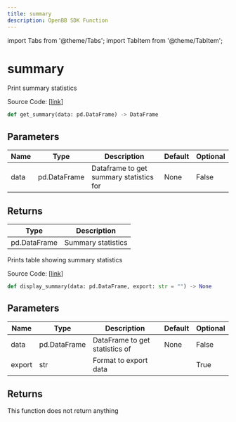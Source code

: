 ```yaml
---
title: summary
description: OpenBB SDK Function
---
```


import Tabs from '@theme/Tabs';
import TabItem from '@theme/TabItem';

# summary

<Tabs>
<TabItem value="model" label="Model" default>

Print summary statistics

Source Code: [[link](https://github.com/OpenBB-finance/OpenBBTerminal/tree/main/openbb_terminal/common/quantitative_analysis/qa_model.py#L25)]

```python
def get_summary(data: pd.DataFrame) -> DataFrame
```
## Parameters

| Name | Type | Description | Default | Optional |
| ---- | ---- | ----------- | ------- | -------- |
| data | pd.DataFrame | Dataframe to get summary statistics for | None | False |

## Returns

| Type | Description |
| ---- | ----------- |
| pd.DataFrame | Summary statistics |



</TabItem>
<TabItem value="view" label="View">

Prints table showing summary statistics

Source Code: [[link](https://github.com/OpenBB-finance/OpenBBTerminal/tree/main/openbb_terminal/common/quantitative_analysis/qa_view.py#L53)]

```python
def display_summary(data: pd.DataFrame, export: str = "") -> None
```
## Parameters

| Name | Type | Description | Default | Optional |
| ---- | ---- | ----------- | ------- | -------- |
| data | pd.DataFrame | DataFrame to get statistics of | None | False |
| export | str | Format to export data |  | True |

## Returns

This function does not return anything



</TabItem>
</Tabs>